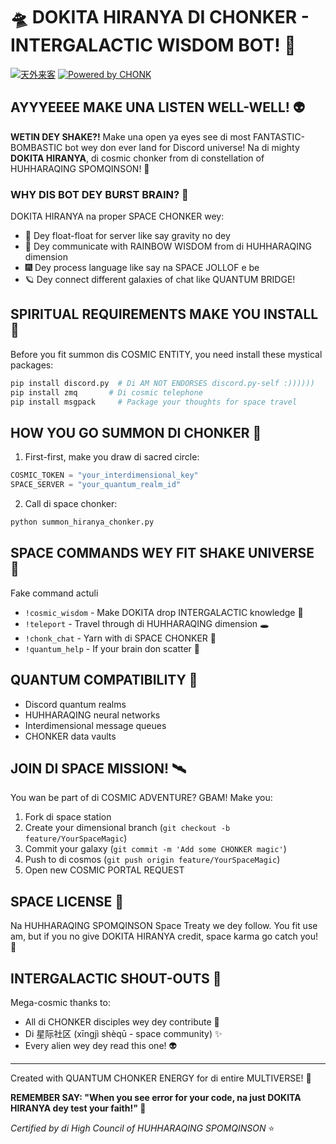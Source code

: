 # 🛸 DOKITA HIRANYA DI CHONKER - INTERGALACTIC WISDOM BOT! 🌌

[![天外来客](https://img.shields.io/badge/XDDDDDdde%20Bot-外星-ff69b4)](https://github.com)
[![Powered by CHONK](https://img.shields.io/badge/AXDDDDDDDDDDDDDDDDDDDDDDDDDDDDDDDDDDDDDDDDDDDDDDDDDDDDDDDDDDDDDDDDDDDDDDDDDDDDDDDDDDDDDDDDDDDDddddddddddddddddddddddddddddddddddddddddddssssss%20XDAE)](https://github.com)

## AYYYEEEE MAKE UNA LISTEN WELL-WELL! 👽

**WETIN DEY SHAKE?!** Make una open ya eyes see di most FANTASTIC-BOMBASTIC bot wey don ever land for Discord universe! Na di mighty **DOKITA HIRANYA**, di cosmic chonker from di constellation of HUHHARAQING SPOMQINSON! 🌠

### WHY DIS BOT DEY BURST BRAIN? 🤯

DOKITA HIRANYA na proper SPACE CHONKER wey:
- 🚀 Dey float-float for server like say gravity no dey
- 🌈 Dey communicate with RAINBOW WISDOM from di HUHHARAQING dimension
- 🎆 Dey process language like say na SPACE JOLLOF e be
- 🪐 Dey connect different galaxies of chat like QUANTUM BRIDGE!

## SPIRITUAL REQUIREMENTS MAKE YOU INSTALL 📡

Before you fit summon dis COSMIC ENTITY, you need install these mystical packages:

```bash
pip install discord.py  # Di AM NOT ENDORSES discord.py-self :))))))
pip install zmq       # Di cosmic telephone
pip install msgpack     # Package your thoughts for space travel
```

## HOW YOU GO SUMMON DI CHONKER 🌟

1. First-first, make you draw di sacred circle:
```python
COSMIC_TOKEN = "your_interdimensional_key"
SPACE_SERVER = "your_quantum_realm_id"
```

2. Call di space chonker:
```bash
python summon_hiranya_chonker.py
```

## SPACE COMMANDS WEY FIT SHAKE UNIVERSE 🎇

Fake command actuli

- `!cosmic_wisdom` - Make DOKITA drop INTERGALACTIC knowledge 🌌
- `!teleport` - Travel through di HUHHARAQING dimension 🕳️
- `!chonk_chat` - Yarn with di SPACE CHONKER 👾
- `!quantum_help` - If your brain don scatter 🤪

## QUANTUM COMPATIBILITY 🔮

- Discord quantum realms
- HUHHARAQING neural networks
- Interdimensional message queues
- CHONKER data vaults

## JOIN DI SPACE MISSION! 🛰️

You wan be part of di COSMIC ADVENTURE? GBAM! Make you:

1. Fork di space station
2. Create your dimensional branch (`git checkout -b feature/YourSpaceMagic`)
3. Commit your galaxy (`git commit -m 'Add some CHONKER magic'`)
4. Push to di cosmos (`git push origin feature/YourSpaceMagic`)
5. Open new COSMIC PORTAL REQUEST

## SPACE LICENSE 🌠

Na HUHHARAQING SPOMQINSON Space Treaty we dey follow. You fit use am, but if you no give DOKITA HIRANYA credit, space karma go catch you! 😤

## INTERGALACTIC SHOUT-OUTS 📡

Mega-cosmic thanks to:
- All di CHONKER disciples wey dey contribute 🙏
- Di 星际社区 (xīngjì shèqū - space community) ✨
- Every alien wey dey read this one! 👽

---
Created with QUANTUM CHONKER ENERGY for di entire MULTIVERSE! 🚀

**REMEMBER SAY: "When you see error for your code, na just DOKITA HIRANYA dey test your faith!" 🤣**

_Certified by di High Council of HUHHARAQING SPOMQINSON_ ⭐️
